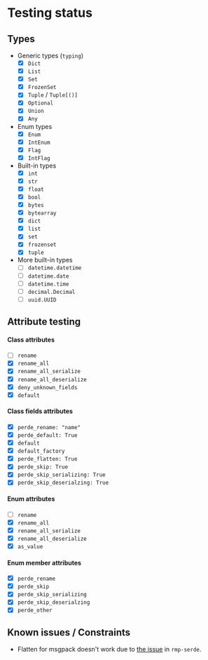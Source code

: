 # Testing status

## Types

* Generic types (`typing`)
    * [x] `Dict`
    * [x] `List`
    * [x] `Set`
    * [x] `FrozenSet`
    * [x] `Tuple` / `Tuple[()]`
    * [x] `Optional`
    * [x] `Union`
    * [x] `Any`
* Enum types
    * [x] `Enum`
    * [x] `IntEnum`
    * [x] `Flag`
    * [x] `IntFlag`
* Built-in types
    * [x] `int`
    * [x] `str`
    * [x] `float`
    * [x] `bool`
    * [x] `bytes`
    * [x] `bytearray`
    * [x] `dict`
    * [x] `list`
    * [x] `set`
    * [x] `frozenset`
    * [x] `tuple`
* More built-in types
    * [ ] `datetime.datetime`
    * [ ] `datetime.date`
    * [ ] `datetime.time`
    * [ ] `decimal.Decimal`
    * [ ] `uuid.UUID`

## Attribute testing

#### Class attributes

* [ ] `rename`
* [x] `rename_all`
* [x] `rename_all_serialize`
* [x] `rename_all_deserialize`
* [x] `deny_unknown_fields`
* [x] `default`

#### Class fields attributes

* [x] `perde_rename: "name"`
* [x] `perde_default: True`
* [x] `default`
* [x] `default_factory`
* [x] `perde_flatten: True`
* [x] `perde_skip: True`
* [x] `perde_skip_serializing: True`
* [x] `perde_skip_deserialzing: True`

#### Enum attributes

* [ ] `rename`
* [x] `rename_all`
* [x] `rename_all_serialize`
* [x] `rename_all_deserialize`
* [x] `as_value`

#### Enum member attributes

* [x] `perde_rename`
* [x] `perde_skip`
* [x] `perde_skip_serializing`
* [x] `perde_skip_deserialzing`
* [x] `perde_other`

## Known issues / Constraints

* Flatten for msgpack doesn't work due to [the issue](https://github.com/3Hren/msgpack-rust/issues/196) in `rmp-serde`.
